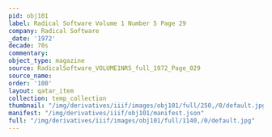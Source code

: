 ```yaml
---
pid: obj101
label: Radical Software Volume 1 Number 5 Page 29
company: Radical Software
_date: '1972'
decade: 70s
commentary:
object_type: magazine
source: RadicalSoftware_VOLUME1NR5_full_1972_Page_029
source_name:
order: '100'
layout: qatar_item
collection: temp_collection
thumbnail: "/img/derivatives/iiif/images/obj101/full/250,/0/default.jpg"
manifest: "/img/derivatives/iiif/obj101/manifest.json"
full: "/img/derivatives/iiif/images/obj101/full/1140,/0/default.jpg"
---
```

